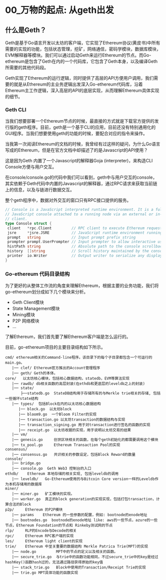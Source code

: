 # 00_万物的起点: 从geth出发

## 什么是Geth？

Geth是基于Go语言开发以太坊的客户端，它实现了Ethereum协议(黄皮书)中所有需要的实现的功能，包括状态管理，挖矿，网络通信，密码学模块，数据库模块，EVM解释器等模块。我们可以通过启动Geth来运行Ethereum的节点。而Go-ethereum是包含了Geth在内的一个代码库，它包含了Geth本身，以及编译Geth所需要的其他代码段。

Geth实现了Ethereum的运行逻辑，同时提供了高层的API方便用户调用，我们需要的就是从Ethereum的主业务逻辑出发深入Go-ethereum代码库，沿着Ethereum主工作逻辑，深入高层的API的底层实现，从而理解Ethereum具体实现的细节。

### Geth CLI

当我们想要部署一个Ethereum节点的时候，最直接的方式就是下载官方提供的发行版的geth程序。目前，geth是一个基于CLI的应用，目前还没有特别通用化的GUI程序。当我们想要使用geth的功能的时候，要配合对应的指令来操作。

当我第一次阅读Ethereum的文档的时候，我曾经有过这样的疑问，为什么Go语言写成的Ethereum，但是在官方文档中却描述了的是Javascript的API使用？

这是因为Geth 内置了一个Javascript的解释器Goja (interpreter)，来构造CLI Console方便与用户交互。

在console/console.go的代码中我们可以看到，geth中与用户交互的console，其实依赖于Geth代码中内置的Javascript的解释器，通过RPC请求来获取当前链上的信息，以及与链进行数据交互。

整个geth程序中，数据对外交互的窗口只有RPC接口提供的服务。

```go
// Console is a JavaScript interpreted runtime environment. It is a fully fledged
// JavaScript console attached to a running node via an external or in-process RPC
// client.
type Console struct {
 client   *rpc.Client         // RPC client to execute Ethereum requests through
 jsre     *jsre.JSRE          // JavaScript runtime environment running the interpreter
 prompt   string              // Input prompt prefix string
 prompter prompt.UserPrompter // Input prompter to allow interactive user feedback
 histPath string              // Absolute path to the console scrollback history
 history  []string            // Scroll history maintained by the console
 printer  io.Writer           // Output writer to serialize any display strings to
}
```

<!-- /*Goja is an implementation of ECMAScript 5.1 in Pure GO*/ -->

### Go-ethereum 代码目录结构

为了更好的从整体工作流的角度来理解Ethereum，根据主要的业务功能，我们将go-ethereum划分成如下几个模块来分析。

- Geth Client模块
- State Management模块
- Mining模块
- P2P 网络模块
- ...

了解Ethereum，我们首先要了解Ethereum客户端是怎么运行的。

 <!-- `geth console 2` -->

目前，go-ethereum项目的主要目录结构如下所示。

```
cmd/ ethereum相关的Command-line程序。该目录下的每个子目录都包含一个可运行的main.go。
   |── clef/ Ethereum官方推出的Account管理程序
   |── geth/ Geth的本体。
core/   以太坊核心模块，包括核心数据结构，statedb，EVM等算法实现
   |── rawdb/ db相关函数的高层封装(在ethdb和更底层的leveldb之上的封装)
   |── state/
       ├──statedb.go  StateDB结构用于存储所有的与Merkle trie相关的存储, 包括一些循环state结构  
   |── types/  包括Block在内的以太坊核心数据结构
      |── block.go  以太坊block
      |── bloom9.go  一个Bloom Filter的实现
      |── transaction.go 以太坊transaction的数据结构与实现
      |── transaction_signing.go 用于对transaction进行签名的函数的实现
      |── receipt.go  以太坊收据的实现，用于说明以太坊交易的结果
   |── vm/
   |── genesis.go     创世区块相关的函数，在每个geth初始化的都需要调用这个模块
   |── tx_pool.go     Ethereum Transaction Pool的实现
consensus/
   |── consensus.go   共识相关的参数设定，包括Block Reward的数量
console/
   |── bridge.go
   |── console.go  Geth Web3 控制台的入口
ethdb/    Ethereum 本地存储的相关实现, 包括leveldb的调用
   |── leveldb/   Go-Ethereum使用的与Bitcoin Core version一样的Leveldb作为本机存储用的数据库
miner/
   |── miner.go   矿工模块的实现。
   |── worker.go  真正的block generation的实现实现，包括打包transaction，计算合法的Block
p2p/     Ethereum 的P2P模块
   |── params    Ethereum 的一些参数的配置，例如: bootnode的enode地址
   |── bootnodes.go  bootnode的enode地址 like: aws的一些节点，azure的一些节点，Ethereum Foundation的节点和 Rinkeby测试网的节点
rlp/     RLP的Encode与Decode的相关
rpc/     Ethereum RPC客户端的实现
les/     Ethereum light client的实现
trie/    Ethereum 中至关重要的数据结构 Merkle Patrica Trie(MPT)的实现
   |── node.go         MPT中的节点的定义以及相关的函数。
   |── secure_trie.go  与trie中的函数功能相同，不过secure_trie中的key是经过hashKey()函数hash过的，无法通过路径获得原始的key值
   |── stack_trie.go   Block中使用的Transaction/Receipt Trie的实现
   |── trie.go MPT具体功能的函数实现
 ```
